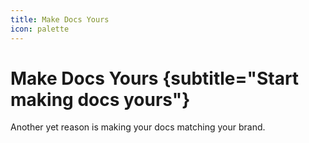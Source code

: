 ```yaml
---
title: Make Docs Yours
icon: palette
---
```


# Make Docs Yours {subtitle="Start making docs yours"}

Another yet reason is making your docs matching your brand.